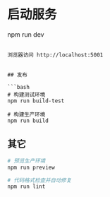 
# 启动服务
npm run dev
```

浏览器访问 http://localhost:5001


## 发布

```bash
# 构建测试环境
npm run build-test

# 构建生产环境
npm run build
```

## 其它

```bash
# 预览生产环境
npm run preview

# 代码格式检查并自动修复
npm run lint
```





